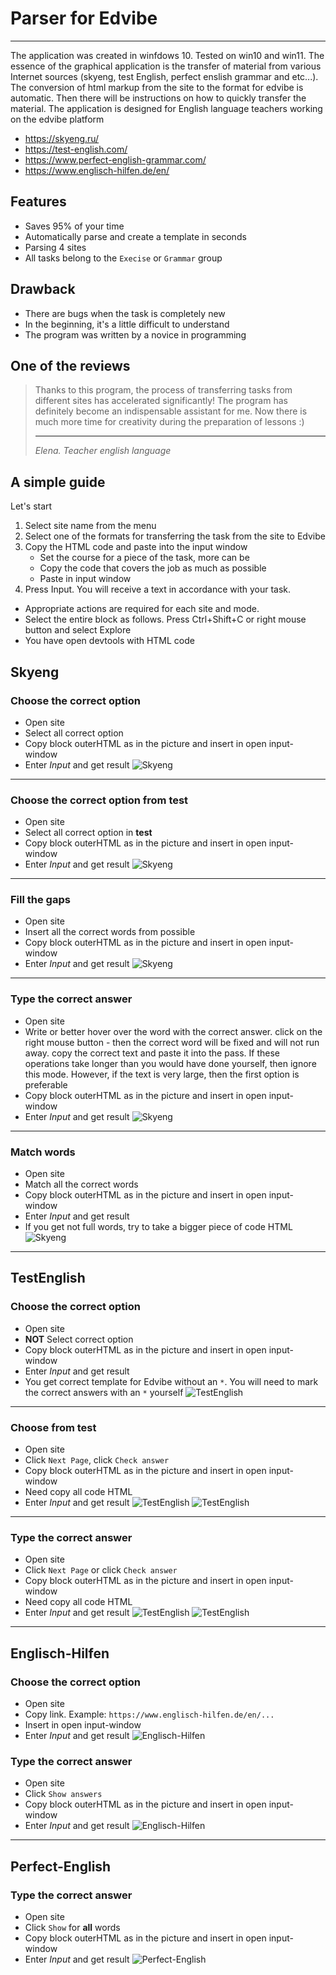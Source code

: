 # Parser for Edvibe

___
The application was created in winfdows 10. Tested on win10 and win11.
The essence of the graphical application is the transfer of
material from various Internet sources
(skyeng, test English, perfect enslish grammar and etc...).
The conversion of html markup from the site to the format
for edvibe is automatic. Then there will be instructions on how to quickly transfer the material.
The application is designed for English language teachers working on the edvibe platform

- https://skyeng.ru/
- https://test-english.com/
- https://www.perfect-english-grammar.com/
- https://www.englisch-hilfen.de/en/

## Features

* Saves 95% of your time
* Automatically parse and create a template in seconds
* Parsing 4 sites
* All tasks belong to the `Execise` or `Grammar` group

## Drawback

* There are bugs when the task is completely new
* In the beginning, it's a little difficult to understand
* The program was written by a novice in programming

## One of the reviews

> Thanks to this program, the process of transferring tasks from different sites has accelerated significantly!
> The program has definitely become an indispensable assistant for me.
> Now there is much more time for creativity during the preparation of lessons :)
> <hr>
>
> *Elena. Teacher english language*

## A simple guide

Let's start

1. Select site name from the menu
2. Select one of the formats for transferring the task from the site to Edvibe
3. Copy the HTML code and paste into the input window
    * Set the course for a piece of the task, more can be
    * Copy the code that covers the job as much as possible
    * Paste in input window
4. Press Input. You will receive a text in accordance with your task.

* Appropriate actions are required for each site and mode.
* Select the entire block as follows. Press Ctrl+Shift+C or right mouse button and select Explore
* You have open devtools with HTML code

## Skyeng

### Choose the correct option

- Open site
- Select all correct option
- Copy block outerHTML as in the picture and insert in open input-window
- Enter *Input* and get result
  ![Skyeng](example/skyeng/Skyeng%201.choose_the_correct_option.png "choose_the_correct_option")

___

### Choose the correct option from test

- Open site
- Select all correct option in __test__
- Copy block outerHTML as in the picture and insert in open input-window
- Enter *Input* and get result
  ![Skyeng](example/skyeng/Skyeng%202.choose_the_correct_option_from_test.png "choose_the_correct_option_from_test")

___

### Fill the gaps

- Open site
- Insert all the correct words from possible
- Copy block outerHTML as in the picture and insert in open input-window
- Enter *Input* and get result
  ![Skyeng](example/skyeng/Skyeng%203.fill_the_gaps.png "fill_the_gaps")

___

### Type the correct answer

- Open site
- Write or better hover over the word with the correct answer. click on the right mouse button - then the correct word
  will be fixed and will not run away. copy the correct text and paste it into the pass.
  If these operations take longer than you would have done yourself, then ignore this mode.
  However, if the text is very large, then the first option is preferable
- Copy block outerHTML as in the picture and insert in open input-window
- Enter *Input* and get result
  ![Skyeng](example/skyeng/Skyeng%204.type_the_correct_answer.png "type_the_correct_answer")

___

### Match words

- Open site
- Match all the correct words
- Copy block outerHTML as in the picture and insert in open input-window
- Enter *Input* and get result
- If you get not full words, try to take a bigger piece of code HTML
  ![Skyeng](example/skyeng/Skyeng%205.match_words.png "match_words")

___

## TestEnglish

### Choose the correct option

- Open site
- __NOT__ Select correct option
- Copy block outerHTML as in the picture and insert in open input-window
- Enter *Input* and get result
- You get correct template for Edvibe without an `*`.
  You will need to mark the correct answers with an `*` yourself
  ![TestEnglish](example/test_english/TestEnglish%201.choose_the_correct_option.png "choose_the_correct_option")

---

### Choose from test

- Open site
- Click `Next Page`, click `Check answer`
- Copy block outerHTML as in the picture and insert in open input-window
- Need copy all code HTML
- Enter *Input* and get result
  ![TestEnglish](example/test_english/TestEnglish%202.1.choose_from_test.png "choose_from_test")
  ![TestEnglish](example/test_english/TestEnglish%202.2.choose_from_test.png "choose_from_test")

---

### Type the correct answer

- Open site
- Click `Next Page` or click `Check answer`
- Copy block outerHTML as in the picture and insert in open input-window
- Need copy all code HTML
- Enter *Input* and get result
  ![TestEnglish](example/test_english/TestEnglish%203.1.type_the_correct_answer.png "type_the_correct_answer")
  ![TestEnglish](example/test_english/TestEnglish%203.2.type_the_correct_answer.png "type_the_correct_answer")

---

## Englisch-Hilfen

### Choose the correct option

- Open site
- Copy link. Example: `https://www.englisch-hilfen.de/en/...`
- Insert in open input-window
- Enter *Input* and get result
  ![Englisch-Hilfen](example/englisch-hilfen/englisch-hilfen%201.choose_the_correct_option.png "choose_the_correct_option")

### Type the correct answer

- Open site
- Click `Show answers`
- Copy block outerHTML as in the picture and insert in open input-window
- Enter *Input* and get result
  ![Englisch-Hilfen](example/englisch-hilfen/englisch-hilfen%202.type_the_correct_answer.png "type_the_correct_answer")

---

## Perfect-English

### Type the correct answer

- Open site
- Click `Show` for __all__ words
- Copy block outerHTML as in the picture and insert in open input-window
- Enter *Input* and get result
  ![Perfect-English](example/perfect-english/Perfect-English%201.type_the_correct_answer.png "type_the_correct_option")







